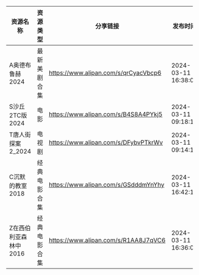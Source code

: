 | 资源名称          | 资源类型   | 分享链接                                 | 发布时间                |
| ------------- | ------ | ------------------------------------ | ------------------- |
| A奥德布鲁赫2024    | 最新美剧合集 | https://www.alipan.com/s/qrCyacVbcp6 | 2024-03-11 16:38:08 |
| S沙丘2TC版2024   | 电影     | https://www.alipan.com/s/B4S8A4PYkj5 | 2024-03-11 09:18:15 |
| T唐人街探案2_2024  | 电视剧    | https://www.alipan.com/s/DFybvPTkrWv | 2024-03-11 09:14:17 |
| C沉默的教室2018    | 经典电影合集 | https://www.alipan.com/s/GSdddmYnYhy | 2024-03-11 16:42:10 |
| Z在西伯利亚森林中2016 | 经典电影合集 | https://www.alipan.com/s/R1AA8J7qVC6 | 2024-03-11 16:36:08 |
